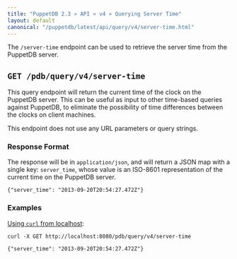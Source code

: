 ```yaml
---
title: "PuppetDB 2.3 » API » v4 » Querying Server Time"
layout: default
canonical: "/puppetdb/latest/api/query/v4/server-time.html"
---
```


[curl]: ../curl.html#using-curl-from-localhost-non-sslhttp
[query]: ./query.html

The `/server-time` endpoint can be used to retrieve the server time from the PuppetDB server.


## `GET /pdb/query/v4/server-time`

This query endpoint will return the current time of the clock on the PuppetDB
server.  This can be useful as input to other time-based queries against PuppetDB,
to eliminate the possibility of time differences between the clocks on client
machines.

This endpoint does not use any URL parameters or query strings.

### Response Format

The response will be in `application/json`, and will return a JSON map with a
single key: `server_time`, whose value is an ISO-8601 representation of the
current time on the PuppetDB server.

    {"server_time": "2013-09-20T20:54:27.472Z"}

### Examples

[Using `curl` from localhost][curl]:

    curl -X GET http://localhost:8080/pdb/query/v4/server-time

    {"server_time": "2013-09-20T20:54:27.472Z"}

